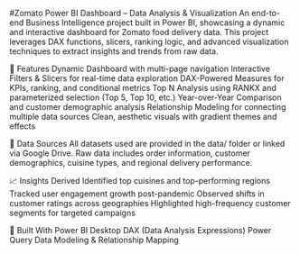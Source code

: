 #Zomato Power BI Dashboard – Data Analysis & Visualization
An end-to-end Business Intelligence project built in Power BI, showcasing a dynamic and interactive dashboard for Zomato food delivery data. This project leverages DAX functions, slicers, ranking logic, and advanced visualization techniques to extract insights and trends from raw data.

🔧 Features
Dynamic Dashboard with multi-page navigation
Interactive Filters & Slicers for real-time data exploration
DAX-Powered Measures for KPIs, ranking, and conditional metrics
Top N Analysis using RANKX and parameterized selection (Top 5, Top 10, etc.)
Year-over-Year Comparison and customer demographic analysis
Relationship Modeling for connecting multiple data sources
Clean, aesthetic visuals with gradient themes and effects

📁 Data Sources
All datasets used are provided in the data/ folder or linked via Google Drive. Raw data includes order information, customer demographics, cuisine types, and regional delivery performance.

📈 Insights Derived
Identified top cuisines and top-performing regions
Tracked user engagement growth post-pandemic
Observed shifts in customer ratings across geographies
Highlighted high-frequency customer segments for targeted campaigns

🧠 Built With
Power BI Desktop
DAX (Data Analysis Expressions)
Power Query
Data Modeling & Relationship Mapping



